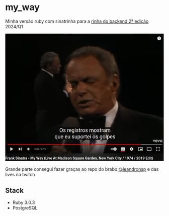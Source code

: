 # my_way

Minha versão ruby com sinatrinha para a [rinha do backend 2ª edição](https://github.com/zanfranceschi/rinha-de-backend-2024-q1) 2024/Q1

![](myway.png)

Grande parte consegui fazer graças ao repo do brabo [@leandronsp](https://github.com/leandronsp/agostinho) e das lives na twitch

## Stack

* Ruby 3.0.3
* PostgreSQL

